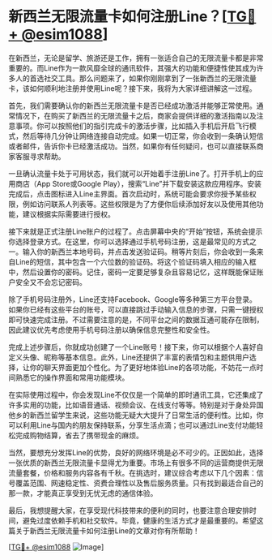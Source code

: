 # 新西兰无限流量卡如何注册Line？[[TG💪+ @esim1088](https://t.me/s/esim1088)]

在新西兰，无论是留学、旅游还是工作，拥有一张适合自己的无限流量卡都是非常重要的。而Line作为一款风靡全球的通讯软件，其强大的功能和便捷性使其成为许多人的首选社交工具。那么问题来了，如果你刚刚拿到了一张新西兰的无限流量卡，该如何顺利地注册并使用Line呢？接下来，我将为大家详细讲解这一过程。

首先，我们需要确认你的新西兰无限流量卡是否已经成功激活并能够正常使用。通常情况下，在购买了新西兰的无限流量卡之后，商家会提供详细的激活指南以及注意事项。你可以按照他们的指引完成卡的激活步骤，比如插入手机后开启飞行模式，然后等待几分钟让网络连接自动完成。如果一切正常，你会收到一条确认短信或者邮件，告诉你卡已经激活成功。当然，如果你有任何疑问，也可以直接联系商家客服寻求帮助。

一旦确认流量卡处于可用状态，我们就可以开始着手注册Line了。打开手机上的应用商店（App Store或Google Play），搜索“Line”并下载安装这款应用程序。安装完成后，点击图标进入Line主界面。首次启动时，系统可能会要求你授予某些权限，例如访问联系人列表等。这些权限是为了方便你后续添加好友以及使用其他功能，建议根据实际需要进行授权。

接下来就是正式注册Line账户的过程了。点击屏幕中央的“开始”按钮，系统会提示你选择登录方式。在这里，你可以选择通过手机号码注册，这是最常见的方式之一。输入你的新西兰本地号码，并点击发送验证码。稍等片刻后，你会收到一条来自Line的短信，其中包含一个六位数的验证码。将这个验证码填入相应的输入框中，然后设置你的密码。记住，密码一定要足够复杂且容易记忆，这样既能保证账户安全又不会忘记密码。

除了手机号码注册外，Line还支持Facebook、Google等多种第三方平台登录。如果你已经有这些平台的账号，可以直接跳过手动输入信息的步骤，只需一键授权即可快速完成注册。不过需要注意的是，不同平台之间的数据互通可能存在限制，因此建议优先考虑使用手机号码注册以确保信息完整性和安全性。

完成上述步骤后，你就成功创建了一个Line账号！接下来，你可以根据个人喜好自定义头像、昵称等基本信息。此外，Line还提供了丰富的表情包和主题供用户选择，让你的聊天界面更加个性化。为了更好地体验Line的各项功能，不妨花一点时间熟悉它的操作界面和常用功能模块。

在实际使用过程中，你会发现Line不仅仅是一个简单的即时通讯工具，它还集成了许多实用的功能，比如语音通话、视频会议、在线支付等等。特别是对于身处异国他乡的新西兰留学生来说，这些功能无疑大大提升了日常生活的便利性。比如，你可以利用Line与国内的朋友保持联系，分享生活点滴；也可以通过Line支付功能轻松完成购物结算，省去了携带现金的麻烦。

当然，要想充分发挥Line的优势，良好的网络环境是必不可少的。正因如此，选择一张优质的新西兰无限流量卡显得尤为重要。市场上有很多不同的运营商提供无限流量套餐，价格和服务内容各有千秋。在挑选时，建议综合考虑以下几个因素：信号覆盖范围、网速稳定性、资费合理性以及售后服务质量。只有找到最适合自己的那一款，才能真正享受到无忧无虑的通信体验。

最后，我想提醒大家，在享受现代科技带来的便利的同时，也要注意合理安排时间，避免过度依赖手机和社交软件。毕竟，健康的生活方式才是最重要的。希望这篇关于新西兰无限流量卡如何注册Line的文章对你有所帮助！

[[TG💪+ @esim1088](https://t.me/s/esim1088) ![Image](https://i.postimg.cc/4NQfJmqS/Snipaste-2025-05-13-00-14-12.png)]
